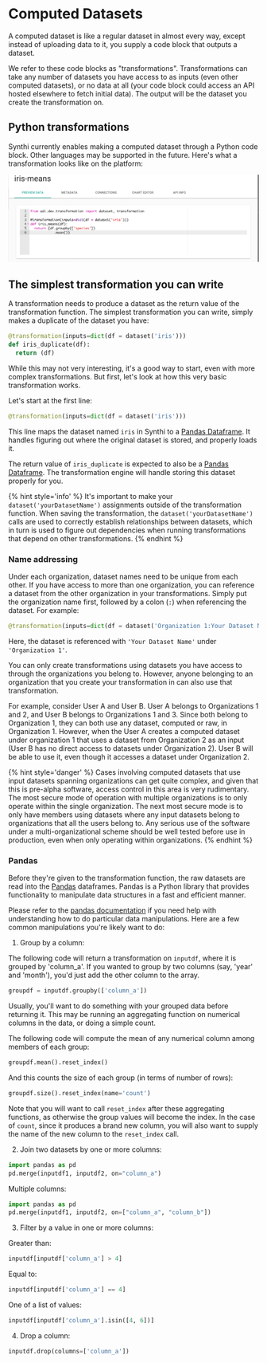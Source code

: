 # Computed Datasets

A computed dataset is like a regular dataset in almost every way, except instead of uploading data to it, you supply a code block that outputs a dataset.

We refer to these code blocks as "transformations". Transformations can take any number of datasets you have access to as inputs (even other computed datasets), or no data at all (your code block could access an API hosted elsewhere to fetch initial data). The output will be the dataset you create the transformation on.

## Python transformations

Synthi currently enables making a computed dataset through a Python code block. Other languages may be supported in the future. Here's what a transformation looks like on the platform:

![transformation-example](../images/transformation-example.png)

## The simplest transformation you can write

A transformation needs to produce a dataset as the return value of the transformation function. The simplest transformation you can write, simply makes a duplicate of the dataset you have:

```python
@transformation(inputs=dict(df = dataset('iris')))
def iris_duplicate(df):
  return (df)  
```

While this may not very interesting, it's a good way to start, even with more complex transformations. But first, let's look at how this very basic transformation works.

Let's start at the first line:

```python
@transformation(inputs=dict(df = dataset('iris')))
```

This line maps the dataset named `iris` in Synthi to a [Pandas Dataframe](https://pandas.pydata.org/pandas-docs/stable/dsintro.html). It handles figuring out where the original dataset is stored, and properly loads it.

The return value of `iris_duplicate` is expected to also be a [Pandas Dataframe](https://pandas.pydata.org/pandas-docs/stable/dsintro.html). The transformation engine will handle storing this dataset properly for you.

{% hint style='info' %}
It's important to make your `dataset('yourDatasetName')` assignments outside of the transformation function. When saving the transformation, the `dataset('yourDatasetName')` calls are used to correctly establish relationships between datasets, which in turn is used to figure out dependencies when running transformations that depend on other transformations.
{% endhint %}

### Name addressing

Under each organization, dataset names need to be unique from each other. If you have access to more than one organization, you can reference a dataset from the other organization in your transformations. Simply put the organization name first, followed by a colon (`:`) when referencing the dataset. For example:

```python
@transformation(inputs=dict(df = dataset('Organization 1:Your Dataset Name')))
```

Here, the dataset is referenced with `'Your Dataset Name'` under `'Organization 1'`.

You can only create transformations using datasets you have access to through the organizations you belong to. However, anyone belonging to an organization that you create your transformation in can also use that transformation.

For example, consider User A and User B. User A belongs to Organizations 1 and 2, and User B belongs to Organizations 1 and 3. Since both belong to Organization 1, they can both use any dataset, computed or raw, in Organization 1. However, when the User A creates a computed dataset under organization 1 that uses a dataset from Organization 2 as an input (User B has no direct access to datasets under Organization 2). User B will be able to use it, even though it accesses a dataset under Organization 2.

{% hint style='danger' %}
Cases involving computed datasets that use input datasets spanning organizations can get quite complex, and given that this is pre-alpha software, access control in this area is very rudimentary. The most secure mode of operation with multiple organizations is to only operate within the single organization. The next most secure mode is to only have members using datasets where any input datasets belong to organizations that all the users belong to. Any serious use of the software under a multi-organizational scheme should be well tested before use in production, even when only operating within organizations.
{% endhint %}

### Pandas

Before they're given to the transformation function, the raw datasets are read into the [Pandas](https://pandas.pydata.org) dataframes. Pandas is a Python library that provides functionality to manipulate data structures in a fast and efficient manner.

Please refer to the [pandas documentation](http://pandas.pydata.org/pandas-docs/stable/) if you need help with understanding how to do particular data manipulations. Here are a few common manipulations you're likely want to do:

1. Group by a column:

  The following code will return a transformation on `inputdf`, where it is grouped by 'column_a'. If you wanted to group by two columns (say, 'year' and 'month'), you'd just add the other column to the array.

  ```python
  groupdf = inputdf.groupby(['column_a'])
  ```

  Usually, you'll want to do something with your grouped data before returning it. This may be running an aggregating function on numerical columns in the data, or doing a simple count.

  The following code will compute the mean of any numerical column among members of each group:

  ```python
  groupdf.mean().reset_index()
  ```

  And this counts the size of each group (in terms of number of rows):

  ```python
  groupdf.size().reset_index(name='count')
  ```

  Note that you will want to call `reset_index` after these aggregating functions, as otherwise the group values will become the index. In the case of `count`, since it produces a brand new column, you will also want to supply the name of the new column to the `reset_index` call.

2. Join two datasets by one or more columns:

  ```python
  import pandas as pd
  pd.merge(inputdf1, inputdf2, on="column_a")
  ```

  Multiple columns:

  ```python
  import pandas as pd
  pd.merge(inputdf1, inputdf2, on=["column_a", "column_b"])
  ```

3. Filter by a value in one or more columns:

  Greater than:

  ```python
  inputdf[inputdf['column_a'] > 4]
  ```

  Equal to:

  ```python
  inputdf[inputdf['column_a'] == 4]
  ```

  One of a list of values:

  ```python
  inputdf[inputdf['column_a'].isin([4, 6])]
  ```

4. Drop a column:

  ```python
  inputdf.drop(columns=['column_a'])
  ```